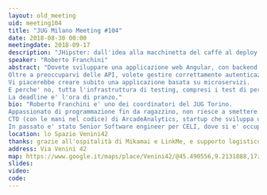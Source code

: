 ```yaml
---
layout: old_meeting
uid: meeting104
title: "JUG Milano Meeting #104"
date: 2018-08-30 00:00
meetingdate: 2018-09-17
description: "JHipster: dall'idea alla macchinetta del caffé al deploy prima di pranzo"
speaker: "Roberto Franchini"
abstract: "Dovete sviluppare una applicazione web Angular, con backend SpringBoot ed API REST pronte all'uso.
Oltre a preoccuparvi delle API, volete gestire correttamente autenticazione ed autorizzazione, offrendo anche social login.
Vi piacerebbe creare subito una applicazione basata su microservizi.
E perche' no, tutta l'infrastruttura di testing, compresi i test di performance.
La deadline e' l'ora di pranzo."
bio: "Roberto Franchini e' uno dei coordinatori del JUG Torino.
Appassionato di programmazione fin da ragazzino, non riesce a smettere.
CTO (con le mani nel codice) di ArcadeAnalytics, startup che sviluppa un tool di data visualization per graph databases, ha lavorato in precedenza per OrientDB come tech-lead degli indici full-text e geospaziali.
In passato e' stato Senior Software engineer per CELI, dove si e' occupato di semantic computing su bigData/fastData, enterprise semantic search e applicazioni distribuite."
location: lo Spazio Venini42
thanks: grazie all'ospitalità di Mikamai e LinkMe, e supporto logistico di Credimi
address: Via Venini 42
map: https://www.google.it/maps/place/Venini42/@45.490556,9.2131888,17z/data=!3m1!4b1!4m5!3m4!1s0x4786c6de20e6362f:0xc95afb6f555f4ed6!8m2!3d45.490556!4d9.2153775
slides: 
video: 
code: 
---
```

